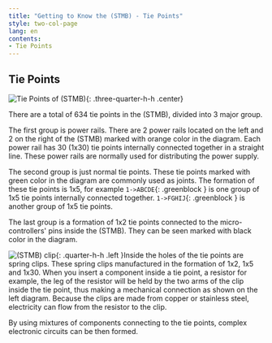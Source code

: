 ```yaml
---
title: "Getting to Know the (STMB) - Tie Points"
style: two-col-page
lang: en
contents:
- Tie Points
---
```


## Tie Points

![Tie Points of (STMB)](img/stemtera_inner_connection.svg){: .three-quarter-h-h .center}

There are a total of 634 tie points in the (STMB), divided into 3 major group.

The first group is power rails. There are 2 power rails located on the left and 2 on the right of the (STMB) marked with orange color in the diagram. Each power rail has 30 (1x30) tie points internally connected together in a straight line. These power rails are normally used for distributing the power supply.

The second group is just normal tie points. These tie points marked with green color in the diagram are commonly used as joints. The formation of these tie points is 1x5, for example `1->ABCDE`{: .greenblock } is one group of 1x5 tie points internally connected together. `1->FGHIJ`{: .greenblock } is another group of 1x5 tie points.

The last group is a formation of 1x2 tie points connected to the micro-controllers' pins inside the (STMB). They can be seen marked with black color in the diagram.

![(STMB) clip](img/stemtera_breadboard_clip.svg){: .quarter-h-h .left }Inside the holes of the tie points are spring clips. These spring clips manufactured in the formation of 1x2, 1x5 and 1x30. When you insert a component inside a tie point, a resistor for example, the leg of the resistor will be held by the two arms of the clip inside the tie point, thus making a mechanical connection as shown on the left diagram. Because the clips are made from copper or stainless steel, electricity can flow from the resistor to the clip.

By using mixtures of components connecting to the tie points, complex electronic circuits can be then formed.
